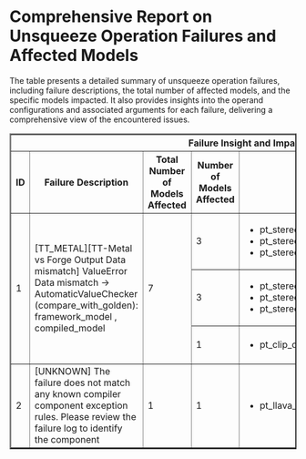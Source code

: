 <h1>Comprehensive Report on Unsqueeze Operation Failures and Affected Models</h1>
<p>The table presents a detailed summary of unsqueeze operation failures, including failure descriptions, the total number of affected models, and the specific models impacted. It also provides insights into the operand configurations and associated arguments for each failure, delivering a comprehensive view of the encountered issues.</p>
<table border="2">
	<thead>
		<tr style="text-align: center;">
			<th colspan="5">Failure Insight and Impacted Models</th>
			<th colspan="2">Unsqueeze Operation Details</th>
		</tr>
		<tr style="text-align: center;">
			<th>ID</th>
			<th>Failure Description</th>
			<th>Total Number of Models Affected</th>
			<th>Number of Models Affected</th>
			<th>Affected Models</th>
			<th>Operands</th>
			<th>Arguments</th>
		</tr>
	</thead>
	<tbody>
		<tr>
			<td rowspan="3">1</td>
			<td rowspan="3">[TT_METAL][TT-Metal vs Forge Output Data mismatch] ValueError Data mismatch -> AutomaticValueChecker (compare_with_golden): framework_model , compiled_model</td>
			<td rowspan="3">7</td>
			<td>3</td>
			<td><ul><li>pt_stereo_facebook_musicgen_large_music_generation_hf</li><li>pt_stereo_facebook_musicgen_medium_music_generation_hf</li><li>pt_stereo_facebook_musicgen_small_music_generation_hf</li></ul></td>
			<td>Operand(type=Activation, shape=(2, 13), dtype=int64)</td>
			<td>dim : 1</td>
		</tr>
		<tr>
			<td>3</td>
			<td><ul><li>pt_stereo_facebook_musicgen_large_music_generation_hf</li><li>pt_stereo_facebook_musicgen_medium_music_generation_hf</li><li>pt_stereo_facebook_musicgen_small_music_generation_hf</li></ul></td>
			<td>Operand(type=Activation, shape=(2, 13), dtype=int64)</td>
			<td>dim : 2</td>
		</tr>
		<tr>
			<td>1</td>
			<td><ul><li>pt_clip_openai_clip_vit_base_patch32_text_gen_hf_text</li></ul></td>
			<td>Operand(type=Activation, shape=(2, 7), dtype=int64)</td>
			<td>dim : 1</td>
		</tr>
		<tr>
			<td rowspan="1">2</td>
			<td rowspan="1">[UNKNOWN] The failure does not match any known compiler component exception rules. Please review the failure log to identify the component</td>
			<td rowspan="1">1</td>
			<td>1</td>
			<td><ul><li>pt_llava_llava_hf_llava_1_5_7b_hf_cond_gen_hf</li></ul></td>
			<td>Operand(type=Activation, shape=(1, 596), dtype=uint1)</td>
			<td>dim : -1</td>
		</tr>
	</tbody>
</table>
